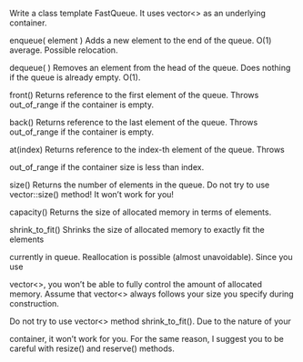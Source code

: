 Write a class template FastQueue. It uses vector<> as an underlying container.

enqueue( element ) Adds a new element to the end of the queue. O(1) average. Possible relocation.

dequeue( ) Removes an element from the head of the queue. Does nothing if the queue is already empty. O(1).

front() Returns reference to the first element of the queue. Throws out_of_range if the container is empty.

back() Returns reference to the last element of the queue. Throws out_of_range if the container is empty.

at(index) Returns reference to the index-th element of the queue. Throws

out_of_range if the container size is less than index.

size() Returns the number of elements in the queue. Do not try to use vector::size() method! It won’t work for you!

capacity() Returns the size of allocated memory in terms of elements.

shrink_to_fit() Shrinks the size of allocated memory to exactly fit the elements

currently in queue. Reallocation is possible (almost unavoidable). Since you use

vector<>, you won’t be able to fully control the amount of allocated memory. Assume that vector<> always follows your size you specify during construction.

Do not try to use vector<> method shrink_to_fit(). Due to the nature of your

container, it won’t work for you. For the same reason, I suggest you to be careful with resize() and reserve() methods.